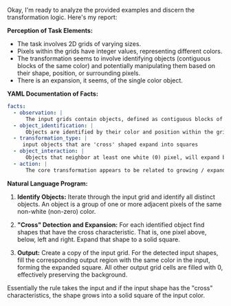 Okay, I'm ready to analyze the provided examples and discern the transformation logic. Here's my report:

**Perception of Task Elements:**

*   The task involves 2D grids of varying sizes.
*   Pixels within the grids have integer values, representing different colors.
*   The transformation seems to involve identifying objects (contiguous blocks of the same color) and potentially manipulating them based on their shape, position, or surrounding pixels.
*   There is an expansion, it seems, of the single color object.

**YAML Documentation of Facts:**


```yaml
facts:
  - observation: |
      The input grids contain objects, defined as contiguous blocks of pixels with the same color.
  - object_identification: |
      Objects are identified by their color and position within the grid.
  - transformation_type: |
     input objects that are 'cross' shaped expand into squares
  - object_interaction: |
      Objects that neighbor at least one white (0) pixel, will expand by 1 pixel
  - action: |
      The core transformation appears to be related to growing / expanding the input shape to create an enclosing square of that color.
```


**Natural Language Program:**

1.  **Identify Objects:** Iterate through the input grid and identify all distinct objects. An object is a group of one or more adjacent pixels of the same non-white (non-zero) color.

2.  **"Cross" Detection and Expansion:** For each identified object find shapes that have the cross characteristic. That is, one pixel above, below, left and right. Expand that shape to a solid square.

3. **Output:** Create a copy of the input grid. For the detected input shapes, fill the corresponding output region with the same color in the input, forming the expanded square. All other output grid cells are filled with 0, effectively preserving the background.

Essentially the rule takes the input and if the input shape has the "cross" characteristics, the shape grows into a solid square of the input color.
